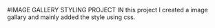 #IMAGE GALLERY STYLING PROJECT
IN this project I created a image gallary and mainly added the style using css.
